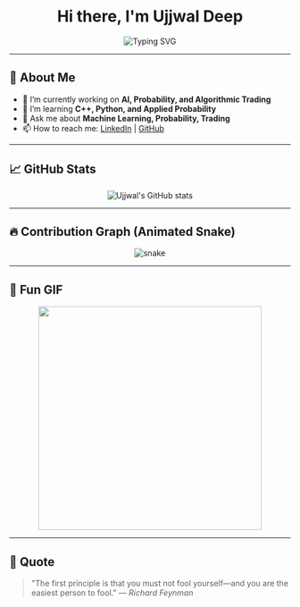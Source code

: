 <h1 align="center">Hi there, I'm Ujjwal Deep</h1>

<p align="center">
  <img src="https://readme-typing-svg.demolab.com?font=Fira+Code&size=24&duration=3000&pause=500&color=FF6C00&center=true&vCenter=true&width=450&lines=AI+Enthusiast;Aspiring+Quant+Trader;Lifelong+Learner" alt="Typing SVG" />
</p>

---

## 🚀 About Me
- 🔭 I’m currently working on **AI, Probability, and Algorithmic Trading**
- 🌱 I’m learning **C++, Python, and Applied Probability**
- 💬 Ask me about **Machine Learning, Probability, Trading**
- 📫 How to reach me: [LinkedIn](https://www.linkedin.com/in/ujjwal-deep-b8914024b) | [GitHub](https://github.com/ujjwal77771)

---

## 📈 GitHub Stats
<p align="center">
  <img src="https://github-readme-stats.vercel.app/api?username=ujjwal77771&show_icons=true&theme=radical" alt="Ujjwal's GitHub stats" />
</p>

---

## 🔥 Contribution Graph (Animated Snake)
<p align="center">
  <img src="https://github.com/ujjwal77771/ujjwal77771/blob/output/github-contribution-grid-snake.svg" alt="snake">
</p>

---

## 🎯 Fun GIF
<p align="center">
  <img src="https://media.giphy.com/media/v1.Y2lkPTc5MGI3NjExN3M5emZ5dW9jc2p4ZmhtczA0bzYyZTk1dmZ5eHJ5bXQzY2M4dWs3NCZlcD12MV9naWZzX3NlYXJjaCZjdD1n/XreQmk7ETCak0/giphy.gif" width="400" />
</p>

---

## 🧠 Quote
> "The first principle is that you must not fool yourself—and you are the easiest person to fool." — *Richard Feynman*